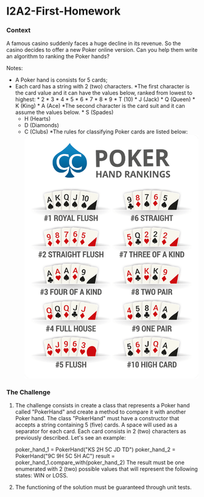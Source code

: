 # I2A2-First-Homework

### Context

A famous casino suddenly faces a huge decline in its revenue. So the casino decides to offer a new Poker online version. Can you help them write an algorithm to ranking the Poker hands?

Notes:

* A Poker hand is consists for 5 cards;
* Each card has a string with 2 (two) characters.
     *The first character is the card value and it can have the values below, ranked from lowest to highest:
         * 2
         * 3
         * 4
         * 5
         * 6
         * 7
         * 8
         * 9
         * T (10)
         * J (Jack)
         * Q (Queen)
         * K (King)
         * A (Ace)
     *The second character is the card suit and it can assume the values below.
        * S (Spades)
     * H (Hearts)
     * D (Diamonds)
     * C (Clubs)
*The rules for classifying Poker cards are listed below:
![](https://github.com/Ceviche98/I2A2-First-Homework/blob/master/poker-hand-rankings.png )

### The Challenge


1. The challenge consists in create a class that represents a Poker hand called "PokerHand" and create a method to compare it with another Poker hand. The class "PokerHand" must have a constructor that accepts a string containing 5 (five) cards. A space will used as a separator for each card. Each card consists in 2 (two) characters as previously described. Let's see an example:

     poker_hand_1 = PokerHand("KS 2H 5C JD TD")
     poker_hand_2 = PokerHand("9C 9H 5C 5H AC")
     result = poker_hand_1.compare_with(poker_hand_2)
     The result must be one enumerated with 2 (two) possible values that will represent the following states: WIN or LOSS.

2. The functioning of the solution must be guaranteed through unit tests. 
